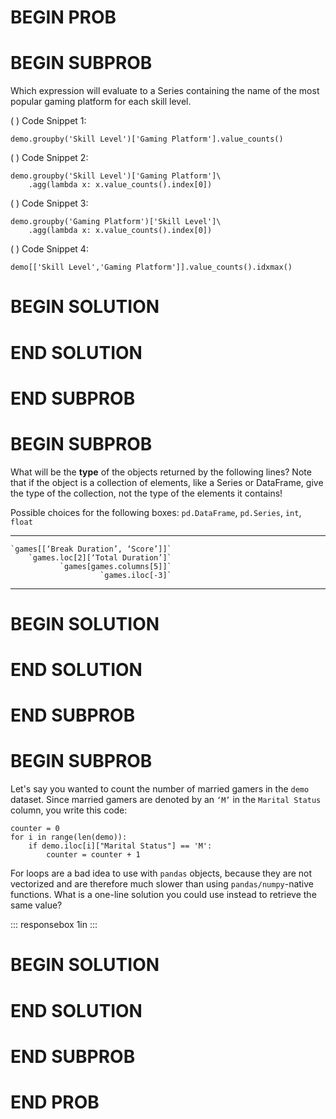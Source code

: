 # BEGIN PROB

# BEGIN SUBPROB

Which expression will evaluate to a Series containing the name of the
most popular gaming platform for each skill level.

( ) Code Snippet 1:

    demo.groupby('Skill Level')['Gaming Platform'].value_counts()

( ) Code Snippet 2:

    demo.groupby('Skill Level')['Gaming Platform']\
        .agg(lambda x: x.value_counts().index[0])

( ) Code Snippet 3:

    demo.groupby('Gaming Platform')['Skill Level']\
        .agg(lambda x: x.value_counts().index[0])

( ) Code Snippet 4:

    demo[['Skill Level','Gaming Platform']].value_counts().idxmax()

# BEGIN SOLUTION

# END SOLUTION

# END SUBPROB

# BEGIN SUBPROB

What will be the **type** of the objects returned by the following
lines? Note that if the object is a collection of elements, like a
Series or DataFrame, give the type of the collection, not the type of
the elements it contains!

Possible choices for the following boxes: `pd.DataFrame`, `pd.Series`,
`int`, `float`

  -------------------------------------- --
    `games[[‘Break Duration’, ‘Score’]]` 
        `games.loc[2][‘Total Duration’]` 
               `games[games.columns[5]]` 
                        `games.iloc[-3]` 
  -------------------------------------- --

# BEGIN SOLUTION

# END SOLUTION

# END SUBPROB

# BEGIN SUBPROB

Let's say you wanted to count the number of married gamers in the `demo`
dataset. Since married gamers are denoted by an `‘M’` in the
`Marital Status` column, you write this code:

    counter = 0
    for i in range(len(demo)):
        if demo.iloc[i]["Marital Status"] == 'M':
            counter = counter + 1

For loops are a bad idea to use with `pandas` objects, because they are
not vectorized and are therefore much slower than using
`pandas/numpy`-native functions. What is a one-line solution you could
use instead to retrieve the same value?

::: responsebox
1in
:::

# BEGIN SOLUTION

# END SOLUTION

# END SUBPROB

# END PROB